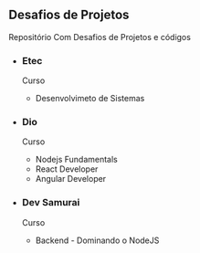 ## Desafios de Projetos

<p>Repositório Com Desafios de Projetos e códigos</p>


- ### Etec
    Curso 
    - Desenvolvimeto de Sistemas
- ### Dio
    Curso
    - Nodejs Fundamentals<br>
    - React Developer<br>
    - Angular Developer<br>
    
- ### Dev Samurai
    Curso
    - Backend - Dominando o NodeJS
    

